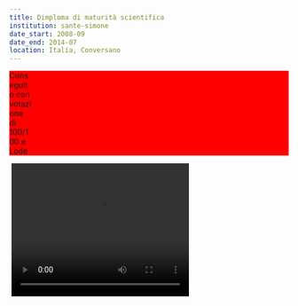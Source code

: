 ```yaml
---
title: Dimploma di maturità scientifica
institution: sante-simone
date_start: 2008-09
date_end: 2014-07
location: Italia, Conversano
---
```


<div style="background-color: red; col">
    <p style="width: 40px">Conseguito con votazione di 100/100 e Lode</p>
</div>

<img   src=''/>

<video width="320" height="240" controls>
  <source src="movie.mp4" type="video/mp4">
  <source src="movie.ogg" type="video/ogg">
    Your browser does not support the video tag.
</video>
